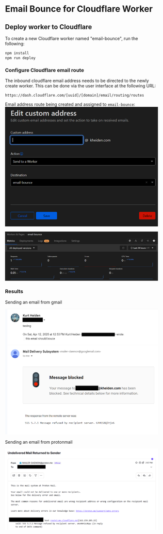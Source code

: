 # Email Bounce for Cloudflare Worker

## Deploy worker to Cloudflare

To create a new Cloudflare worker named "email-bounce", run the following:

```
npm install
npm run deploy
```

### Configure Cloudflare email route

The inbound cloudflare email address needs to be directed to the newly create worker. This can be done via the user interface at the following URL:

```
https://dash.cloudflare.com/[uuid]/[domain]/email/routing/routes
```
Email address route being created and assigned to `email-bounce`:
![Screenshot of email address](documentation/media/Screenshot-address.png)


![Screenshot of Cloudflare worker](documentation/media/Screenshot-worker.png)

### Results

Sending an email from gmail

![Bounce rejection message from gmail](documentation/media/Screenshot-gmail.png)

Sending an email from protonmail

![Bounce rejection message from protonmail](documentation/media/Screenshot-proton.png)